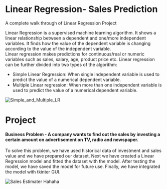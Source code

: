 # Linear Regression- Sales Prediction
A complete walk through of Linear Regression Project

Linear Regression is a supervised machine learning algorithm. 
It shows a linear relationship between a dependent and one/more independent variables. It finds how the value of the dependent variable is changing according to the value of the independent variable.  
Linear regression makes predictions for continuous/real or numeric variables such as sales, salary, age, product price etc.
Linear regression can be further divided into two types of the algorithm:
-	Simple Linear Regression: When single independent variable is used to predict the value of a numerical dependent variable.
-	Multiple Linear regression: When more than one independent variable is used to predict the value of a numerical dependent variable. 

![Simple_and_Multiple_LR](https://user-images.githubusercontent.com/77183445/108728597-c1d8a900-754f-11eb-93b9-af3740873240.png)

# Project
#### Business Problem - A company wants to find out the sales by investing a certain amount on advertisement on TV, radio and newspaper. 

To solve this problem, we have used historical data of investment and sales value and we have prepared our dataset.
Next we have created a Linear Regression model and fitted the dataset with the model. 
After testing the model, we have saved the model for future use. 
Finally, we have integrated the model with tkinter GUI.

![Sales Estimater](https://user-images.githubusercontent.com/77183445/108729554-a8842c80-7550-11eb-8319-1e9611c9e8ec.png)
Hahaha
